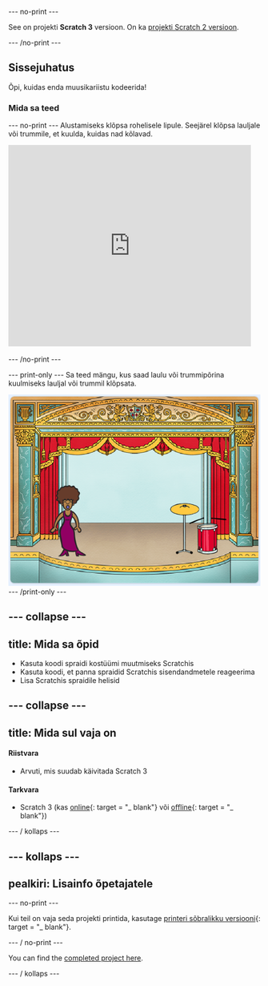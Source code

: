 \--- no-print \---

See on projekti **Scratch 3** versioon. On ka [projekti Scratch 2 versioon](https://projects.raspberrypi.org/en/projects/rock-band-scratch2).

\--- /no-print \---

## Sissejuhatus

Õpi, kuidas enda muusikariistu kodeerida!

### Mida sa teed

\--- no-print \--- Alustamiseks klõpsa rohelisele lipule. Seejärel klõpsa lauljale või trummile, et kuulda, kuidas nad kõlavad.

<div class="scratch-preview">
  <iframe allowtransparency="true" width="485" height="402" src="https://scratch.mit.edu/projects/embed/276872220/?autostart=false" frameborder="0" scrolling="no"></iframe>
</div>

\--- /no-print \---

\--- print-only \--- Sa teed mängu, kus saad laulu või trummipõrina kuulmiseks lauljal või trummil klõpsata.

![mängu ekraanipilt](images/demo.png) \--- /print-only \---

## \--- collapse \---

## title: Mida sa õpid

+ Kasuta koodi spraidi kostüümi muutmiseks Scratchis
+ Kasuta koodi, et panna spraidid Scratchis sisendandmetele reageerima
+ Lisa Scratchis spraidile helisid

## \--- collapse \---

## title: Mida sul vaja on

#### Riistvara

+ Arvuti, mis suudab käivitada Scratch 3

#### Tarkvara

+ Scratch 3 (kas [online](http://rpf.io/scratchon){: target = "_ blank"} või [offline](http://rpf.io/scratchoff){: target = "_ blank"})

\--- / kollaps \---

## \--- kollaps \---

## pealkiri: Lisainfo õpetajatele

\--- no-print \---

Kui teil on vaja seda projekti printida, kasutage [printeri sõbralikku versiooni](https://projects.raspberrypi.org/en/projects/rock-band/print){: target = "_ blank"}.

\--- / no-print \---

You can find the [completed project here](http://rpf.io/p/en/rock-band-get).

\--- / kollaps \---